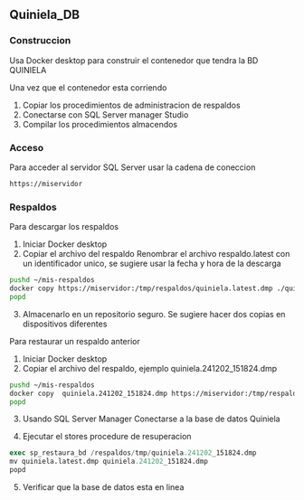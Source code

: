## Quiniela_DB

### Construccion

Usa Docker desktop para construir el contenedor que tendra la BD QUINIELA

Una vez que el contenedor esta corriendo

1. Copiar los procedimientos de administracion de respaldos
2. Conectarse con SQL Server manager Studio
3. Compilar los procedimientos almacendos

### Acceso

Para acceder al servidor SQL Server usar la cadena de coneccion

```bash
https://miservidor
```
### Respaldos

Para descargar los respaldos 

1. Iniciar Docker desktop
2. Copiar el archivo del respaldo
   Renombrar el archivo respaldo.latest con un identificador unico, se sugiere usar la fecha y hora de la descarga
```bash
pushd ~/mis-respaldos
docker copy https://miservidor:/tmp/respaldos/quiniela.latest.dmp ./quiniela.241202_151824.dmp
popd
```
3. Almacenarlo en un repositorio seguro. Se sugiere hacer dos copias en dispositivos diferentes

Para restaurar un respaldo anterior

1. Iniciar Docker desktop
2. Copiar el archivo del respaldo, ejemplo quiniela.241202_151824.dmp
```bash
pushd ~/mis-respaldos
docker copy  quiniela.241202_151824.dmp https://miservidor:/tmp/respaldos/quiniela.241202_151824.dmp
popd
```
3. Usando SQL Server Manager Conectarse a la base de datos Quiniela

4. Ejecutar el stores procedure de resuperacion
```SQL
exec sp_restaura_bd /respaldos/tmp/quiniela.241202_151824.dmp
mv quiniela.latest.dmp quiniela.241202_151824.dmp
popd
```
5. Verificar que la base de datos esta en linea






